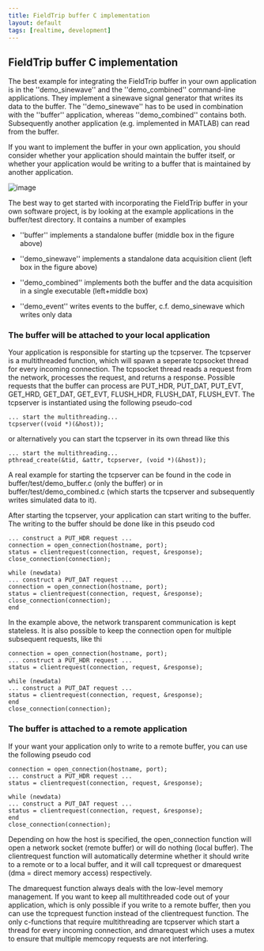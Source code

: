 ```yaml
---
title: FieldTrip buffer C implementation
layout: default
tags: [realtime, development]
---
```


## FieldTrip buffer C implementation

The best example for integrating the FieldTrip buffer in your own application is in the ''demo_sinewave'' and the ''demo_combined'' command-line applications. They implement a sinewave signal generator that writes its data to the buffer. The ''demo_sinewave'' has to be used in combination with the ''buffer'' application, whereas ''demo_combined'' contains both. Subsequently another application (e.g. implemented in MATLAB) can read from the buffer.

If you want to implement the buffer in your own application, you should consider whether your application should maintain the buffer itself, or whether your application would be writing to a buffer that is maintained by another application.

![image](/static/img/development/realtime/screen_shot_2018-03-28_at_14.14.39.png@600)

The best way to get started with incorporating the FieldTrip buffer in your own software project, is by looking at the example applications in the buffer/test directory. It contains a number of examples

*  ''buffer'' implements a standalone buffer (middle box in the figure above)

*  ''demo_sinewave'' implements a standalone data acquisition client (left box in the figure above)

*  ''demo_combined'' implements both the buffer and the data acquisition in a single executable (left+middle box)

*  ''demo_event'' writes events to the buffer, c.f. demo_sinewave which writes only data

### The buffer will be attached to your local application

Your application is responsible for starting up the tcpserver. The tcpserver is a multithreaded function, which will spawn a seperate tcpsocket thread for every incoming connection. The tcpsocket thread reads a request from the network, processes the request, and returns a response. Possible requests that the buffer can process are PUT_HDR, PUT_DAT, PUT_EVT, GET_HRD, GET_DAT, GET_EVT, FLUSH_HDR, FLUSH_DAT, FLUSH_EVT. The tcpserver is instantiated using the following pseudo-cod

    ... start the multithreading...
    tcpserver((void *)(&host));

or alternatively you can start the tcpserver in its own thread like this

    ... start the multithreading...
    pthread_create(&tid, &attr, tcpserver, (void *)(&host));

A real example for starting the tcpserver can be found in the code in buffer/test/demo_buffer.c (only the buffer) or in buffer/test/demo_combined.c (which starts the tcpserver and subsequently writes simulated data to it). 

After starting the tcpserver, your application can start writing to the buffer. The writing to the buffer should be done like in this pseudo cod

    ... construct a PUT_HDR request ...
    connection = open_connection(hostname, port);
    status = clientrequest(connection, request, &response);
    close_connection(connection);
    
    while (newdata)
    ... construct a PUT_DAT request ...
    connection = open_connection(hostname, port);
    status = clientrequest(connection, request, &response);
    close_connection(connection);
    end

In the example above, the network transparent communication is kept stateless. It is also possible to keep the connection open for multiple subsequent requests, like thi

    connection = open_connection(hostname, port);
    ... construct a PUT_HDR request ...
    status = clientrequest(connection, request, &response);
    
    while (newdata)
    ... construct a PUT_DAT request ...
    status = clientrequest(connection, request, &response);
    end
    close_connection(connection);

### The buffer is attached to a remote application

If your want your application only to write to a remote buffer, you can use the following pseudo cod

    connection = open_connection(hostname, port);
    ... construct a PUT_HDR request ...
    status = clientrequest(connection, request, &response);
    
    while (newdata)
    ... construct a PUT_DAT request ...
    status = clientrequest(connection, request, &response);
    end
    close_connection(connection);

Depending on how the host is specified, the open_connection function will open a network socket (remote buffer) or will do nothing (local buffer). The clientrequest function will automatically determine whether it should write to a remote or to a local buffer, and it will call tcprequest or dmarequest (dma = direct memory access) respectively. 

The dmarequest function always deals with the low-level memory management. If you want to keep all multithreaded code out of your application, which is only possible if you write to a remote buffer, then you can use the tcprequest function instead of the clientrequest function. The only c-functions that require multithreading are tcpserver which start a thread for every incoming connection, and dmarequest which uses a mutex to ensure that multiple memcopy requests are not interfering.

